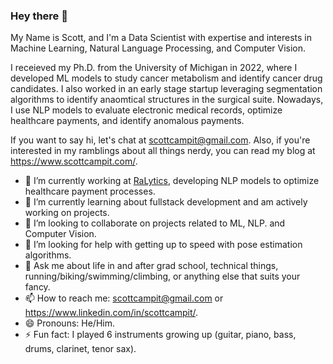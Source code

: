 ### Hey there 👋

My Name is Scott, and I'm a Data Scientist with expertise and interests in Machine Learning, Natural Language Processing, and Computer Vision. 

I receieved my Ph.D. from the University of Michigan in 2022, where I developed ML models to study cancer metabolism and identify cancer drug candidates. I also worked in an early stage startup leveraging segmentation algorithms to identify anaomtical structures in the surgical suite. Nowadays, I use NLP models to evaluate electronic medical records, optimize healthcare payments, and identify anomalous payments.

If you want to say hi, let's chat at scottcampit@gmail.com. Also, if you're interested in my ramblings about all things nerdy, you can read my blog at https://www.scottcampit.com/.

- 🔭 I’m currently working at [RaLytics](https://ralytics.com/), developing NLP models to optimize healthcare payment processes.
- 🌱 I’m currently learning about fullstack development and am actively working on projects.
- 👯 I’m looking to collaborate on projects related to ML, NLP. and Computer Vision.
- 🤔 I’m looking for help with getting up to speed with pose estimation algorithms.
- 💬 Ask me about life in and after grad school, technical things, running/biking/swimming/climbing, or anything else that suits your fancy.
- 📫 How to reach me: scottcampit@gmail.com or https://www.linkedin.com/in/scottcampit/.
- 😄 Pronouns: He/Him.
- ⚡ Fun fact: I played 6 instruments growing up (guitar, piano, bass, drums, clarinet, tenor sax).
